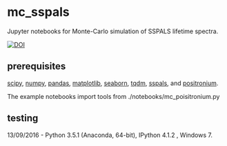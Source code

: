# mc_sspals
Jupyter notebooks for Monte-Carlo simulation of SSPALS lifetime spectra.

[![DOI](https://zenodo.org/badge/68219730.svg)](https://zenodo.org/badge/latestdoi/68219730)

## prerequisites

[scipy](https://www.scipy.org/), [numpy](http://www.numpy.org/), [pandas](http://pandas.pydata.org/), [matplotlib](http://matplotlib.org/), [seaborn](https://stanford.edu/~mwaskom/software/seaborn/), [tqdm](https://pypi.python.org/pypi/tqdm), [sspals](https://pypi.python.org/pypi/sspals), and [positronium](https://pypi.python.org/pypi/positronium).

The example notebooks import tools from ./notebooks/mc_poisitronium.py

## testing
13/09/2016 - Python 3.5.1 (Anaconda, 64-bit), IPython 4.1.2 , Windows 7.
